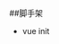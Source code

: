 ##脚手架
- vue init <template name> <project name>
- vue init <git repo> <project name>

### 项目结构
  - build
    - 打包相关
  - config
    - 配置文件
    - Vue-load
    - webpack.dev.conf
      - 生产环境
    - webpack.base.confjs 供给dev prod test
      - path
      - out
  - src
    - App.Vue (根文件) 用来挂载根节点
    ```html
    <template>
      <div id="app">
        {{text}}
      </div>
      </template>

      <script>
      export default {
      name: 'App',
      data () {
        return {
          text: 'this is test'
        }
      }
      }
      </script>

      <style scoped>
      #app {
        color: red;
      }
      </style>
    ```
    - App.Vue (根文件)
      ```js
      import Vue from 'vue'
      import App from './app.vue'
      const root = document.createElement('div')
      document.body.appendChild(root)

      new Vue({
      render: (h) => h(App)
      }).$mount(root)
      ```
    - webpack.config.js
    - package.json
  - static
    - 不需要经过webpack处理的文件
  - test
    - 测试相关
  - package.json
    - npm run dev  

### 配置文件

#### package.json 的配置
  - package.json的配置主要是script脚本命令的配置
    - build 命令 "build": "cross-env NODE_ENV=production webpack --mode=production --config webpack.config.js",
    - dev命令 "dev": "cross-env NODE_ENV=development webpack-dev-server --mode=development --config webpack.config.js"
      - cross-env 是使用webpack-dev-server的一个依赖，主要处理兼任问题
      - NODE_ENV --mode 用来区分是本地生产环境还是开发环境, webpack4新增--mode参数，webpack3 使用的是cross-env的NODE_ENV变量记载。
      - --config指向webpack的config文件

#### webpack.config.js的配置
  - 首先是入口文件和出口文件的配置
    - entry 是src下的index.js  ,  output 是新建的dist文件夹
    ```js
    const path = require('path')
      module.exports = {
      entry: path.join(__dirname, 'src/main.js'),
      output: {
        filename: 'bundle.js',
        path: path.join(__dirname, 'dist')
      }
      }
    ```
    - webpack4 需要npm i webpack-cli
  - module 的rules配置，对不同的文件如.js,.css.,.stly,.png ...文件配置不同的loader
      - npm i style-loader vue-loader stylus stylus-loader url-loader file-loader
      - 各种loader的配置官方文档里有，另外 styl的test 要写成test:/\.styl(us)?$/, 否则无法解析vue文件里的stylus
      - .vue 文件的 webpack4中 vue-loader需要以插件的形式引入
       ```js
        const VueLoaderPlugin = require('vue-loader/lib/plugin')
        //输出配置里的plugins
        plugins: [
          new VueLoaderPlugin()
        ]
       ```
  - 引入 HTMLPlugin插件来做html的展示    
    - npm i html-webpack-plugin
    ```js
    const HTMLPlugin = require('html-webpack-plugin')
    plugins: [
        new webpack.DefinePlugin({
          'process.env': {
            NODE_ENV: isDev ? '"development"' : '"production"'
          }
        }),
        new VueLoaderPlugin(),
        new HTMLPlugin()
      ],
    ```
  - dev-server
    - npm i cross-env
    - 在webpack.config.js里定义isDev变量来区分生产环境和开发环境
      ``` `js
      const isDev = process.env.NODE_ENV === 'development'
      if (isDev) {
        config.devtool = '#cheap-module-eval-source-map',
        config.devServer = {
          port: 8000,
          host: '0.0.0.0',
          overlay: {
            errors: true
          //热加载
          hot: true
        },
        //下面是不刷新更新内容
        config.plugins.push(
          new webpack.HotModuleReplacementPlugin(),,
          new webpack.NoEmitOnErrorsPlugin()
        )
      }
      ```
  - postCss
  - babel-loader

#### 优化
##### css的单独打包
> webpack按上述方式打包，形成的是一个js文件和一个html文件，css以字符串的形式保存在js文件中，我们需要把它单独划分出来，在html中以style的方式引入

  - npm install extract-text-webpack-plugin@next
  - 对css进行开发环境和线上运行环境的区分

#### vue文件的单独打包
```js
config.entry = {
    app: path.join(__dirname, 'src/index.js'),
    vendor: ['vue']
  }

config.optimization = {
    splitChunks: {
      cacheGroups: {
        commons: {
          chunks: 'initial',
          minChunks: 2,
          maxInitialRequests: 5,
          minSize: 0
        },
        vendor: {
          test: /node_modules/,
          chunks: 'initial',
          name: 'vendor',
          priority: 10,
          enforce: true
        }
      }
    },
    runtimeChunk: true
  }
```
### 工具配置
